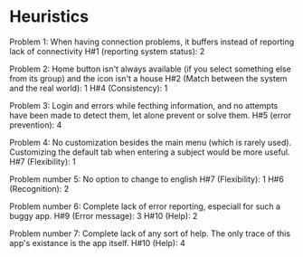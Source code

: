 # Heuristics

Problem 1: When having connection problems, it buffers instead of reporting lack of connectivity
H#1 (reporting system status): 2

Problem 2: Home button isn't always available (if you select something else from its group) and the icon isn't a house
H#2 (Match between the system and the real world): 1
H#4 (Consistency): 1

Problem 3: Login and errors while fecthing information, and no attempts have been made to detect them, let alone prevent or solve them.
H#5 (error prevention): 4

Problem 4: No customization besides the main menu (which is rarely used). Customizing the default tab when entering a subject would be more useful.
H#7 (Flexibility): 1

Problem number 5: No option to change to english
H#7 (Flexibility): 1
H#6 (Recognition): 2

Problem number 6: Complete lack of error reporting, especiall for such a buggy app.
H#9 (Error message): 3
H#10 (Help): 2

Problem number 7: Complete lack of any sort of help. The only trace of this app's existance is the app itself.
H#10 (Help): 4